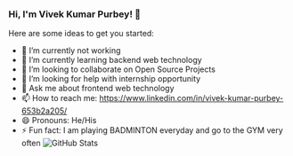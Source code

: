 ### Hi, I'm Vivek Kumar Purbey! 👋

Here are some ideas to get you started:

- 🔭 I’m currently not working
- 🌱 I’m currently learning backend web technology
- 👯 I’m looking to collaborate on Open Source Projects
- 🤔 I’m looking for help with internship opportunity
- 💬 Ask me about frontend web technology
- 📫 How to reach me: https://www.linkedin.com/in/vivek-kumar-purbey-653b2a205/
- 😄 Pronouns: He/His
- ⚡ Fun fact: I am playing BADMINTON everyday and go to the GYM very often
![GitHub Stats](https://github-readme-stats.vercel.app/api?username=vivekkumar62024&theme=radical)
